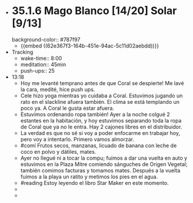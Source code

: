- # 35.1.6 Mago Blanco [14/20] Solar [9/13]
  background-color:: #787f97
	- {{embed ((62e367f3-164b-451e-94ac-5c11d02aebdd))}}
- Tracking
	- wake-time:: 8:00
	- meditation:: 45min
	- push-ups:: 25
- 13:18
	- Hoy me levanté temprano antes de que Coral se despierte! Me lavé la cara, medité, hice push ups.
	- Cele hizo yoga mientras yo cuidaba a Coral. Estuvimos jugando un rato en el slackline afuera también. El clima se está templando un poco ya. A Coral le gusta estar afuera.
	- Estuvimos ordenando ropa también! Ayer a la noche colgué 2 estantes en la habitación, y hoy estuvimos separando toda la ropa de Coral que ya no le entra. Hay 2 cajones libres en el distribuidor.
	- La verdad es que no sé si voy a poder enfocarme en trabajar hoy, pero voy a intentarlo. Primero vamos almorzar.
	- #comí Frutos secos, manzanas, licuado de banana con leche de coco en polvo y dátiles, mates.
	- Ayer no llegué ni a tocar la compu; fuimos a dar una vuelta en auto y estuvimos en la Plaza Mitre comiendo sánguches de Origen Vegetal; también comimos facturas y tomamos mates. Después a la vuelta fuimos a la playa un ratito y metimos los pies en el agua.
	- #reading Estoy leyendo el libro Star Maker en este momento.
	-
	-